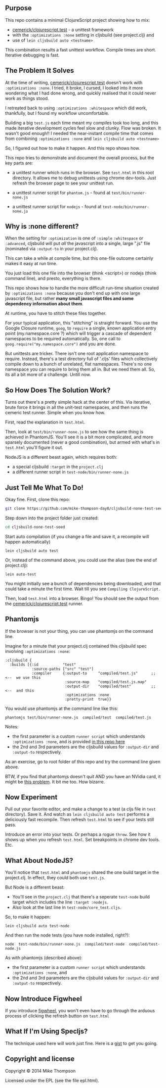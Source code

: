 Purpose
---------------

This repo contains a minimal ClojureScript project showing how to mix:

* [cemerick/clojurescript.test]  - a unittest framework
* with the `:optimizations :none` setting in cljsbuild (see project.clj) and
* use of `lein cljsbuild auto <testname>`

This combination results a fast unittest workflow. Compile times are short. Iterative debugging is fast.


The Problem It Solves
----------------------

At the time of writing, [cemerick/clojurescript.test]  doesn't work with `:optimizations :none`.
I tried, it broke, I cursed, I looked into it more wondering what I had done wrong, and quickly
realised that it could never work as things stood.

I retreated back to using `:optimizations :whitespace` which did work, thankfully, but
I found my workflow uncomfortable.

Building a big `test.js` each time meant my compiles took too long, and this
made iterative development
cycles feel slow and clunky. Flow was broken.  It wasn't good enough!!  I needed the near-instant compile
time that comes from combining `:optimizations :none` and `lein cljsbuild auto <testname>`

So, I figured out how to make it happen. And this repo shows how.

This repo tries to demonstrate and document the overall process, but the key parts are:

* a unittest runner which runs in the browser.  See `test.html` in this root directory. It allows me to
debug unittests using chrome dev-tools. Just refresh the browser page to see your unittest run.

* a unittest runner script for `phantom.js` - found at `test/bin/runner-none.js`

* a unittest runner script for `nodejs` - found at `test-node/bin/runner-none.js`


Why is :none different?
-----------------------

When the setting for `:optimization` is one of `:simple` `:whitespace` or `:advanced`, cljsbuild will put *all* the javascript into a single, large ".js" file (nominated via `:output-to` in your project.clj).

This can take a while at compile time, but this one-file outcome certainly makes it easy at run time.

You just load this one file into the browser (think \<script\>) or nodejs (think command line), and presto, everything is there.

This repo shows how to handle the more difficult run-time situation created by `:optimizations :none` because you don't end up with one large javascript file, but rather **many small javascript files and some dependency information about them**.

At runtime, you have to stitch these files together.

For your typical application, this "stitching" is straight forward.  You use the Google Closure runtime, `goog`, to `require` a single, known application entry point (my.namespace.core ?) which will trigger a cascade of dependent namespaces to be required automatically. So, one call to `goog.require("my.namespace.core")` and you are done.

But unittests are tricker. There isn't one root application namespace to require.  Instead, there's a test directory full of '.cljs' files which collectively compile down to a bunch of unrelated, flat namespaces.  There's no one namespace you can require to bring them all in. But we need them all.  So, its all a bit more of a challenge. Untill now.



So How Does The Solution Work?
----------------------

Turns out there's a pretty simple hack at the center of this.  Via iterative, brute force it brings in all the unit-test namespaces, and then runs the cemeric test runner. Simple when you know how.

First, read the explanation in `test.html`.

Then, look at `test/bin/runner-none.js` to see how the same thing is achieved
in PhantomJS. You'll see it is a bit more complicated, and more sparsely
documented (never a good combination), but armed with what's in `test.html`
you'll figure it out.

NodeJS is a different beast again, which requires both:
* a special cljsbuild `:target` in the `project.clj`
* a different runner script in `test-node/bin/runner-none.js`


Just Tell Me What To Do!
----------------------

Okay fine.  First, clone this repo:

```sh
git clone https://github.com/mike-thompson-day8/cljsbuild-none-test-seed.git
```

Step down into the project folder just created:

```sh
cd cljsbuild-none-test-seed
```

Start auto compilation (if you change a file and save it, a recompile will happen automatically)


```
lein cljsbuild auto test
```
Or, instead of the command above, you could use the alias (see the end of project.clj):
```
lein auto-test
```

You might initially see a bunch of dependencies being downloaded, and that could take a minute the first time. Wait till you see `Compiling ClojureScript.`

Then, load `test.html` into a browser. Bingo! You should see the output from the [cemerick/clojurescript.test] runner.


Phantomjs
--------------------

If the browser is not your thing, you can use phantomjs on the command line.


Imagine for a minute that your project.clj contained this cljsbuild spec involving `:optimizations :none`:
```
:cljsbuild {
  :builds [{:id           "test"
            :source-paths ["src" "test"]
            :compiler     {:output-to     "compiled/test.js"      ;; <--  we use this
                           :source-map    "compiled/test.js.map"
                           :output-dir    "compiled/test"         ;; <--  and this
                           :optimizations :none
                           :pretty-print  true}}
```


You would use phantomjs at the command line like this:
```
phantomjs test/bin/runner-none.js  compiled/test  compiled/test.js
```

Notes:
* the first parameter is a custom `runner script` which understands `:optimizations :none`, and is provided [in this repo here]
* the 2nd and 3rd parameters are the cljsbuild values for `:output-dir` and `:output-to` respectively.

As an exercise, go to root folder of this repo and try the command line given above.


BTW, if you find that phantomjs doesn't quit AND you have an NVidia card, it might be [this problem]. It bit me too. How bizarre.


Now Experiment
----------------------

Pull out your favorite editor, and make a change to a test (a cljs file in `test` directory). Save it. And watch as `lein cljsbuild auto test` performs a deliciously fast recompile. Then refresh `test.html` to see if your tests still pass.

Introduce an error into your tests.  Or perhaps a rogue  `throw`.  See how it shows up when you refresh `test.html`.  Set breakpoints in chrome dev tools. Etc.



What About NodeJS?
----------------------

You'll notice that `test.html` and `phantomjs` shared the one build target in the project.clj.  In effect, they could both use `test.js`.


But Node is a different beast:

* You'll see in the `project.clj` that there's a seperate `test-node` build target which includes the line `:target :nodejs`.
* Also look at the last line in `test-node/core_test.cljs`.

So, to make it happen:
```
lein cljsbuild auto test-node
```

And then run the node tests (you have node installed, right?):
```
node  test-node/bin/runner-none.js  compiled/test-node  compiled/test-node.js
```

As with phantomjs (described above):
* the first parameter is a custom `runner script` which understands `:optimizations :none`, and
* the 2nd and 3rd parameters are the cljsbuild values for `:output-dir` and `:output-to` respectively.


Now Introduce Figwheel
----------------------


If you introduce [figwheel], you won't  even have to go through the arduous process of clicking the refresh button on `test.html`


What If I'm Using Specljs?
----------------------

The technique used here will work just fine.  Here is a [gist] to get you going.




Copyright and license
-------------------

Copyright © 2014 Mike Thompson

Licensed under the EPL (see the file epl.html).


[gist]:https://gist.github.com/mike-thompson-day8/8a87349cf69697bfcd64
[figwheel]:https://github.com/bhauman/lein-figwheel
[this problem]:https://github.com/ariya/phantomjs/issues/10845#issuecomment-14994358
[cemerick/clojurescript.test]:https://github.com/cemerick/clojurescript.test
[in this repo here]:https://github.com/mike-thompson-day8/cljsbuild-none-test-seed/blob/master/test/bin/runner-none.js


